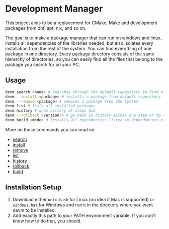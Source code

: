 # Development Manager

This project aims to be a replacement for CMake, Make and development packages from dnf, apt, nix, and so on.

The goal is to make a package manager that can run on windows and linux, installs all dependencies of the libraries needed, but also isolates every
installation from the rest of the system. You can find everything of one package in one directory. Every package directory consists of the same
hierarchy of directories, so you can easily find all the files that belong to the package you search for on your PC.

## Usage

```sh
devm search <name> # searches through the default repository to find a package called similar to <name>
devm --install <package> # installs a package from default repository
devm --remove <package> # removes a package from the system
devm list # lists all installed packages
devm history # show history of steps did
devm --rollback <version?> # go back in history either one step or to <version>
devm build <mode> # installs all dependencies listed in dependencies.txt and builds the project based on the configuration made in <mode>.ts file
```

More on these commands you can read on:

- [search](./docs/search.md)
- [install](./docs/install.md)
- [remove](./docs/remove.md)
- [list](./docs/list.md)
- [history](./docs/history.md)
- [rollback](./docs/rollback.md)
- [build](./docs/build.md)

## Installation Setup

1. Download either `unix.bash` for Linux (no idea if Mac is supported) or `windows.bat` for Windows and run it in the directory where you want devm to
   be installed.
2. Add exactly this path to your PATH environment variable. If you don't know how to do that, you should.
